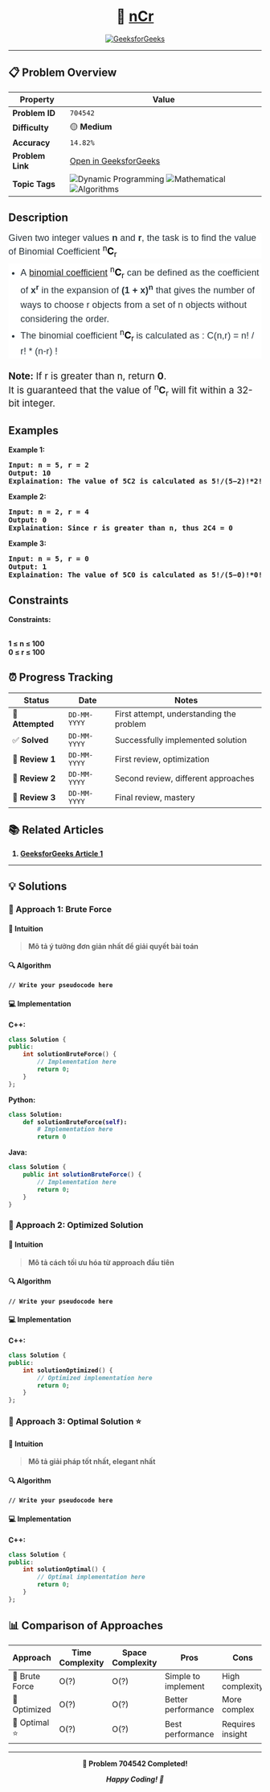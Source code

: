 <div align="center">

# 🧠 [nCr](https://www.geeksforgeeks.org/problems/ncr1019/1)

[![GeeksforGeeks](<https://img.shields.io/badge/GeeksforGeeks-Problem-0F9D58?style=for-the-badge&logo=geeksforgeeks&logoColor=white>)](https://www.geeksforgeeks.org/problems/ncr1019/1)

</div>

---

## 📋 Problem Overview

| Property | Value |
|----------|-------|
| **Problem ID** | `704542` |
| **Difficulty** | 🟡 **Medium** |
| **Accuracy** | `14.82%` |
| **Problem Link** | [Open in GeeksforGeeks](https://www.geeksforgeeks.org/problems/ncr1019/1) |
| **Topic Tags** | ![Dynamic Programming](https://img.shields.io/badge/-Dynamic%20Programming-blue?style=flat-square) ![Mathematical](https://img.shields.io/badge/-Mathematical-blue?style=flat-square) ![Algorithms](https://img.shields.io/badge/-Algorithms-blue?style=flat-square) |

## Description
<!-- description:start -->
<p dir="ltr" style="box-sizing: border-box; margin: 0px 0px 10px; padding: 0px; border: 0px; font-size: 18px; vertical-align: baseline; color: #273239; font-family: Nunito, sans-serif; letter-spacing: 0.162px; background-color: #ffffff;"><span style="box-sizing: border-box; margin: 0px; padding: 0px; border: 0px; vertical-align: baseline;">Given two integer values </span><strong style="box-sizing: border-box; margin: 0px; padding: 0px; border: 0px; vertical-align: baseline;">n </strong><span style="box-sizing: border-box; margin: 0px; padding: 0px; border: 0px; vertical-align: baseline;">and </span><strong style="box-sizing: border-box; margin: 0px; padding: 0px; border: 0px; vertical-align: baseline;">r</strong><span style="box-sizing: border-box; margin: 0px; padding: 0px; border: 0px; vertical-align: baseline;">, the task is to find the value of Binomial Coefficient</span><strong style="box-sizing: border-box; margin: 0px; padding: 0px; border: 0px; vertical-align: baseline;"> </strong><strong><span style="box-sizing: border-box; margin: 0px; padding: 0px; border: 0px; vertical-align: baseline;"><sup style="color: #000000; font-family: -apple-system, BlinkMacSystemFont, 'Segoe UI', Roboto, Oxygen, Ubuntu, Cantarell, 'Open Sans', 'Helvetica Neue', sans-serif; font-weight: 400; letter-spacing: normal;">n</sup></span><span style="box-sizing: border-box; margin: 0px; padding: 0px; border: 0px; vertical-align: baseline;"><span style="color: #000000; font-family: -apple-system, BlinkMacSystemFont, 'Segoe UI', Roboto, Oxygen, Ubuntu, Cantarell, 'Open Sans', 'Helvetica Neue', sans-serif; font-size: 18.6667px; letter-spacing: normal;">C</span><sub style="color: #000000; font-family: -apple-system, BlinkMacSystemFont, 'Segoe UI', Roboto, Oxygen, Ubuntu, Cantarell, 'Open Sans', 'Helvetica Neue', sans-serif; font-weight: 400; letter-spacing: normal;">r</sub></span></strong></p>
<ul style="box-sizing: border-box; margin: 0px 0px 24px; padding: 0px; border: 0px; font-size: 18px; vertical-align: baseline; list-style-position: outside; list-style-image: initial; display: flex; flex-direction: column; color: #273239; font-family: Nunito, sans-serif; letter-spacing: 0.162px; background-color: #ffffff;">
<li style="box-sizing: border-box; margin: 0px 0px 0px 24px; padding: 0px; border: 0px; vertical-align: baseline; text-align: left; line-height: 1.58; color: var(--color-black);" value="1"><span style="box-sizing: border-box; margin: 0px; padding: 0px; border: 0px; vertical-align: baseline;">A </span><a style="box-sizing: border-box; margin: 0px; padding: 0px; border: 0px; vertical-align: baseline; outline: none; display: inline;" href="https://www.geeksforgeeks.org/coefficient-in-binomial-expansion/" target="_blank" rel="noopener"><span style="box-sizing: border-box; margin: 0px; padding: 0px; border: 0px; vertical-align: baseline;">binomial coefficient</span></a> <strong style="box-sizing: border-box; margin: 0px; padding: 0px; border: 0px; vertical-align: baseline;"><strong style="letter-spacing: 0.162px;"><span style="box-sizing: border-box; margin: 0px; padding: 0px; border: 0px; vertical-align: baseline;"><sup style="color: #000000; font-family: -apple-system, BlinkMacSystemFont, 'Segoe UI', Roboto, Oxygen, Ubuntu, Cantarell, 'Open Sans', 'Helvetica Neue', sans-serif; font-weight: 400; letter-spacing: normal;">n</sup></span></strong></strong><strong><span style="box-sizing: border-box; margin: 0px; padding: 0px; border: 0px; vertical-align: baseline;"><span style="letter-spacing: 0.162px;"><span style="box-sizing: border-box; margin: 0px; padding: 0px; border: 0px; vertical-align: baseline;"><span style="color: #000000; font-family: -apple-system, BlinkMacSystemFont, 'Segoe UI', Roboto, Oxygen, Ubuntu, Cantarell, 'Open Sans', 'Helvetica Neue', sans-serif; font-size: 18.6667px; letter-spacing: normal;">C</span></span></span></span></strong><strong style="box-sizing: border-box; margin: 0px; padding: 0px; border: 0px; vertical-align: baseline;"><strong style="letter-spacing: 0.162px;"><span style="box-sizing: border-box; margin: 0px; padding: 0px; border: 0px; vertical-align: baseline;"><sub style="color: #000000; font-family: -apple-system, BlinkMacSystemFont, 'Segoe UI', Roboto, Oxygen, Ubuntu, Cantarell, 'Open Sans', 'Helvetica Neue', sans-serif; font-weight: 400; letter-spacing: normal;">r</sub></span></strong> </strong><span style="box-sizing: border-box; margin: 0px; padding: 0px; border: 0px; vertical-align: baseline;">can be defined as the coefficient of</span><strong style="box-sizing: border-box; margin: 0px; padding: 0px; border: 0px; vertical-align: baseline;"> x<sup>r</sup> </strong><span style="box-sizing: border-box; margin: 0px; padding: 0px; border: 0px; vertical-align: baseline;">in the expansion of </span><strong style="box-sizing: border-box; margin: 0px; padding: 0px; border: 0px; vertical-align: baseline;">(1 + x)<sup>n</sup> </strong><span style="box-sizing: border-box; margin: 0px; padding: 0px; border: 0px; vertical-align: baseline;">that gives the number of ways </span><span style="color: #273239; font-family: Nunito, sans-serif;"><span style="font-size: 18px; letter-spacing: 0.162px;">to choose </span></span><span style="color: #273239; font-family: Nunito, sans-serif;"><span style="font-size: 18px; letter-spacing: 0.162px;">r objects from a set of </span></span><span style="color: #273239; font-family: Nunito, sans-serif;"><span style="font-size: 18px; letter-spacing: 0.162px;">n objects without considering the order.</span></span></li>
<li style="box-sizing: border-box; margin: 0px 0px 0px 24px; padding: 0px; border: 0px; vertical-align: baseline; text-align: left; line-height: 1.58; color: var(--color-black);" value="1"><span style="box-sizing: border-box; margin: 0px; padding: 0px; border: 0px; vertical-align: baseline;"><span style="box-sizing: border-box; margin: 0px; padding: 0px; border: 0px; vertical-align: baseline;">The</span></span><span style="box-sizing: border-box; margin: 0px; padding: 0px; border: 0px; vertical-align: baseline;"><span style="box-sizing: border-box; margin: 0px; padding: 0px; border: 0px; vertical-align: baseline;"> </span><span style="box-sizing: border-box; margin: 0px; padding: 0px; border: 0px; vertical-align: baseline;">binomial coefficient</span><span style="font-weight: 400; letter-spacing: 0.162px;"> </span></span><strong style="box-sizing: border-box; margin: 0px; padding: 0px; border: 0px; vertical-align: baseline;"><strong style="box-sizing: border-box; margin: 0px; padding: 0px; border: 0px; vertical-align: baseline;"><strong style="letter-spacing: 0.162px;"><span style="box-sizing: border-box; margin: 0px; padding: 0px; border: 0px; vertical-align: baseline;"><sup style="color: #000000; font-family: -apple-system, BlinkMacSystemFont, 'Segoe UI', Roboto, Oxygen, Ubuntu, Cantarell, 'Open Sans', 'Helvetica Neue', sans-serif; font-weight: 400; letter-spacing: normal;">n</sup></span></strong></strong><span style="box-sizing: border-box; margin: 0px; padding: 0px; border: 0px; vertical-align: baseline;"><span style="letter-spacing: 0.162px;"><span style="box-sizing: border-box; margin: 0px; padding: 0px; border: 0px; vertical-align: baseline;"><span style="color: #000000; font-family: -apple-system, BlinkMacSystemFont, 'Segoe UI', Roboto, Oxygen, Ubuntu, Cantarell, 'Open Sans', 'Helvetica Neue', sans-serif; font-size: 18.6667px; letter-spacing: normal;">C</span></span></span></span><strong style="box-sizing: border-box; margin: 0px; padding: 0px; border: 0px; vertical-align: baseline;"><strong style="letter-spacing: 0.162px;"><span style="box-sizing: border-box; margin: 0px; padding: 0px; border: 0px; vertical-align: baseline;"><sub style="color: #000000; font-family: -apple-system, BlinkMacSystemFont, 'Segoe UI', Roboto, Oxygen, Ubuntu, Cantarell, 'Open Sans', 'Helvetica Neue', sans-serif; font-weight: 400; letter-spacing: normal;">r </sub></span></strong></strong></strong><span style="box-sizing: border-box; margin: 0px; padding: 0px; border: 0px; vertical-align: baseline;"><span style="letter-spacing: 0.162px; box-sizing: border-box; margin: 0px; padding: 0px; border: 0px; vertical-align: baseline;"><span style="letter-spacing: 0.162px;"><span style="box-sizing: border-box; margin: 0px; padding: 0px; border: 0px; vertical-align: baseline;">is calculated as : C(n,r) = n! / r! * (n-r) !</span></span></span></span></li>
</ul>
<p><span style="font-size: 14pt;"><strong style="font-size: 14pt;">Note:</strong><span style="font-size: 14pt;"> If r is greater than n, return </span><strong style="font-size: 14pt;">0</strong><span style="font-size: 14pt;">.</span><br /><span style="font-size: 18.6667px;">It is guaranteed that the value of <sup>n</sup><strong>C</strong><sub>r</sub> will fit within a 32-bit integer.</span></span></p>
<p><span style="font-size: 14pt;"><strong>
<!-- description:end -->

## Examples

<p><strong class="example">Example 1:</strong></p>
<pre>
<strong>Input:</strong> n = 5, r = 2
<strong>Output:</strong> 10
Explaination: The value of 5C2 is calculated as 5!/(5−2)!*2! = 5!/3!*2! = 10.
</pre>

<p><strong class="example">Example 2:</strong></p>
<pre>
<strong>Input:</strong> n = 2, r = 4
<strong>Output:</strong> 0
Explaination: Since r is greater than n, thus 2C4 = 0
</pre>

<p><strong class="example">Example 3:</strong></p>
<pre>
<strong>Input:</strong> n = 5, r = 0
<strong>Output:</strong> 1
Explaination: The value of 5C0 is calculated as 5!/(5−0)!*0! = 5!/5!*0! = 1.
</pre>

## Constraints

<p><strong>Constraints:</strong></p>
<br />1 ≤ n ≤ 100<br />0 ≤ r ≤ 100</span></p>

## ⏰ Progress Tracking

| Status | Date | Notes |
|--------|------|-------|
| 🎯 **Attempted** | `DD-MM-YYYY` | First attempt, understanding the problem |
| ✅ **Solved** | `DD-MM-YYYY` | Successfully implemented solution |
| 🔄 **Review 1** | `DD-MM-YYYY` | First review, optimization |
| 🔄 **Review 2** | `DD-MM-YYYY` | Second review, different approaches |
| 🔄 **Review 3** | `DD-MM-YYYY` | Final review, mastery |

## 📚 Related Articles

1. [GeeksforGeeks Article 1](https://www.geeksforgeeks.org/program-calculate-value-ncr/)

---

## 💡 Solutions

### 🥉 Approach 1: Brute Force

#### 📝 Intuition
> Mô tả ý tưởng đơn giản nhất để giải quyết bài toán

#### 🔍 Algorithm
```pseudo
// Write your pseudocode here
```

#### 💻 Implementation

**C++:**
```cpp
class Solution {
public:
    int solutionBruteForce() {
        // Implementation here
        return 0;
    }
};
```

**Python:**
```python
class Solution:
    def solutionBruteForce(self):
        # Implementation here
        return 0
```

**Java:**
```java
class Solution {
    public int solutionBruteForce() {
        // Implementation here
        return 0;
    }
}
```

### 🥈 Approach 2: Optimized Solution

#### 📝 Intuition
> Mô tả cách tối ưu hóa từ approach đầu tiên

#### 🔍 Algorithm
```pseudo
// Write your pseudocode here
```

#### 💻 Implementation

**C++:**
```cpp
class Solution {
public:
    int solutionOptimized() {
        // Optimized implementation here
        return 0;
    }
};
```

### 🥇 Approach 3: Optimal Solution ⭐

#### 📝 Intuition
> Mô tả giải pháp tốt nhất, elegant nhất

#### 🔍 Algorithm
```pseudo
// Write your pseudocode here
```

#### 💻 Implementation

**C++:**
```cpp
class Solution {
public:
    int solutionOptimal() {
        // Optimal implementation here
        return 0;
    }
};
```

## 📊 Comparison of Approaches

| Approach | Time Complexity | Space Complexity | Pros | Cons |
|----------|-----------------|------------------|------|------|
| 🥉 Brute Force | O(?) | O(?) | Simple to implement | High complexity |
| 🥈 Optimized   | O(?) | O(?) | Better performance | More complex |
| 🥇 Optimal ⭐  | O(?) | O(?) | Best performance | Requires insight |

---

<div align="center">

**🎯 Problem 704542 Completed!**

*Happy Coding! 🚀*

</div>
